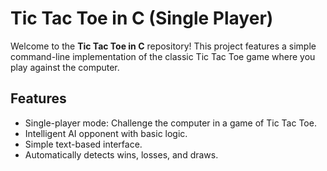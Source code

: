 # Tic Tac Toe in C (Single Player)

Welcome to the **Tic Tac Toe in C** repository! This project features a simple command-line implementation of the classic Tic Tac Toe game where you play against the computer.

## Features

- Single-player mode: Challenge the computer in a game of Tic Tac Toe.
- Intelligent AI opponent with basic logic.
- Simple text-based interface.
- Automatically detects wins, losses, and draws.
